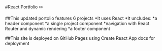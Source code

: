 #React Portfolio ✏️

##This updated portolio features 6 projects
*It uses React
*It uncludes:
*a header component
*a single project component
*navigation with React Router and dynamic rendering
*a footer component

##This site is deployed on GitHub Pages using Create React App docs for deployment
